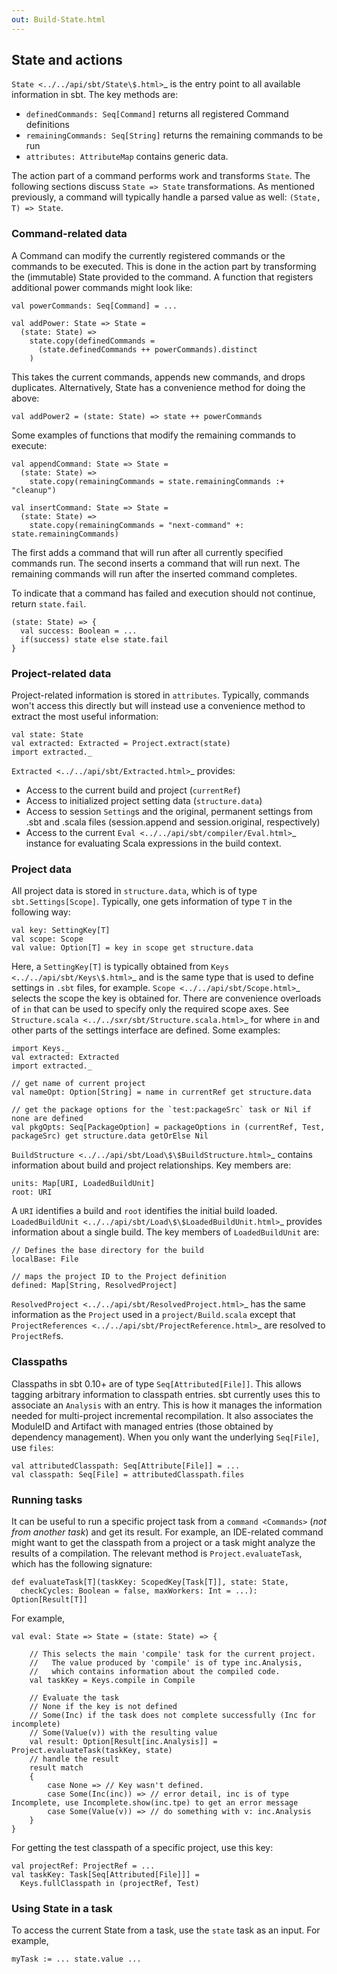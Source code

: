 ```yaml
---
out: Build-State.html
---
```


State and actions
-----------------

`State <../../api/sbt/State\$.html>`\_ is the entry point to all
available information in sbt. The key methods are:

-   `definedCommands: Seq[Command]` returns all registered Command
    definitions
-   `remainingCommands: Seq[String]` returns the remaining commands to
    be run
-   `attributes: AttributeMap` contains generic data.

The action part of a command performs work and transforms `State`. The
following sections discuss `State => State` transformations. As
mentioned previously, a command will typically handle a parsed value as
well: `(State, T) => State`.

### Command-related data

A Command can modify the currently registered commands or the commands
to be executed. This is done in the action part by transforming the
(immutable) State provided to the command. A function that registers
additional power commands might look like:

    val powerCommands: Seq[Command] = ...

    val addPower: State => State =
      (state: State) =>
        state.copy(definedCommands =
          (state.definedCommands ++ powerCommands).distinct
        )

This takes the current commands, appends new commands, and drops
duplicates. Alternatively, State has a convenience method for doing the
above:

    val addPower2 = (state: State) => state ++ powerCommands

Some examples of functions that modify the remaining commands to
execute:

    val appendCommand: State => State =
      (state: State) =>
        state.copy(remainingCommands = state.remainingCommands :+ "cleanup")

    val insertCommand: State => State =
      (state: State) =>
        state.copy(remainingCommands = "next-command" +: state.remainingCommands)

The first adds a command that will run after all currently specified
commands run. The second inserts a command that will run next. The
remaining commands will run after the inserted command completes.

To indicate that a command has failed and execution should not continue,
return `state.fail`.

    (state: State) => {
      val success: Boolean = ...
      if(success) state else state.fail
    }

### Project-related data

Project-related information is stored in `attributes`. Typically,
commands won't access this directly but will instead use a convenience
method to extract the most useful information:

    val state: State
    val extracted: Extracted = Project.extract(state)
    import extracted._

`Extracted <../../api/sbt/Extracted.html>`\_ provides:

-   Access to the current build and project (`currentRef`)
-   Access to initialized project setting data (`structure.data`)
-   Access to session `Setting`s and the original, permanent settings
    from .sbt and .scala files (session.append and session.original,
    respectively)
-   Access to the current `Eval <../../api/sbt/compiler/Eval.html>`\_
    instance for evaluating Scala expressions in the build context.

### Project data

All project data is stored in `structure.data`, which is of type
`sbt.Settings[Scope]`. Typically, one gets information of type `T` in
the following way:

    val key: SettingKey[T]
    val scope: Scope
    val value: Option[T] = key in scope get structure.data

Here, a `SettingKey[T]` is typically obtained from
`Keys <../../api/sbt/Keys\$.html>`\_ and is the same type that is used to
define settings in `.sbt` files, for example.
`Scope <../../api/sbt/Scope.html>`\_ selects the scope the key is
obtained for. There are convenience overloads of `in` that can be used
to specify only the required scope axes. See
`Structure.scala <../../sxr/sbt/Structure.scala.html>`\_ for where `in`
and other parts of the settings interface are defined. Some examples:

    import Keys._
    val extracted: Extracted
    import extracted._

    // get name of current project
    val nameOpt: Option[String] = name in currentRef get structure.data

    // get the package options for the `test:packageSrc` task or Nil if none are defined
    val pkgOpts: Seq[PackageOption] = packageOptions in (currentRef, Test, packageSrc) get structure.data getOrElse Nil

`BuildStructure <../../api/sbt/Load\$\$BuildStructure.html>`\_ contains
information about build and project relationships. Key members are:

    units: Map[URI, LoadedBuildUnit]
    root: URI

A `URI` identifies a build and `root` identifies the initial build
loaded. `LoadedBuildUnit <../../api/sbt/Load\$\$LoadedBuildUnit.html>`\_
provides information about a single build. The key members of
`LoadedBuildUnit` are:

    // Defines the base directory for the build
    localBase: File

    // maps the project ID to the Project definition
    defined: Map[String, ResolvedProject]

`ResolvedProject <../../api/sbt/ResolvedProject.html>`\_ has the same
information as the `Project` used in a `project/Build.scala` except that
`ProjectReferences <../../api/sbt/ProjectReference.html>`\_ are resolved
to `ProjectRef`s.

### Classpaths

Classpaths in sbt 0.10+ are of type `Seq[Attributed[File]]`. This allows
tagging arbitrary information to classpath entries. sbt currently uses
this to associate an `Analysis` with an entry. This is how it manages
the information needed for multi-project incremental recompilation. It
also associates the ModuleID and Artifact with managed entries (those
obtained by dependency management). When you only want the underlying
`Seq[File]`, use `files`:

    val attributedClasspath: Seq[Attribute[File]] = ...
    val classpath: Seq[File] = attributedClasspath.files

### Running tasks

It can be useful to run a specific project task from a
`command <Commands>` (*not from another task*) and get its result. For
example, an IDE-related command might want to get the classpath from a
project or a task might analyze the results of a compilation. The
relevant method is `Project.evaluateTask`, which has the following
signature:

    def evaluateTask[T](taskKey: ScopedKey[Task[T]], state: State,
      checkCycles: Boolean = false, maxWorkers: Int = ...): Option[Result[T]]

For example,

    val eval: State => State = (state: State) => {

        // This selects the main 'compile' task for the current project.
        //   The value produced by 'compile' is of type inc.Analysis,
        //   which contains information about the compiled code.
        val taskKey = Keys.compile in Compile

        // Evaluate the task
        // None if the key is not defined
        // Some(Inc) if the task does not complete successfully (Inc for incomplete)
        // Some(Value(v)) with the resulting value
        val result: Option[Result[inc.Analysis]] = Project.evaluateTask(taskKey, state)
        // handle the result
        result match
        {
            case None => // Key wasn't defined.
            case Some(Inc(inc)) => // error detail, inc is of type Incomplete, use Incomplete.show(inc.tpe) to get an error message
            case Some(Value(v)) => // do something with v: inc.Analysis
        }
    }

For getting the test classpath of a specific project, use this key:

    val projectRef: ProjectRef = ...
    val taskKey: Task[Seq[Attributed[File]]] =
      Keys.fullClasspath in (projectRef, Test)

### Using State in a task

To access the current State from a task, use the `state` task as an
input. For example,

    myTask := ... state.value ...

